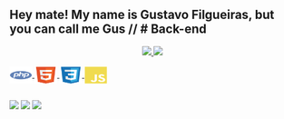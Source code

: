## Hey mate! My name is Gustavo Filgueiras, but you can call me Gus // # Back-end
<div align="center">
	<a href="https://github.com/gfilgueiras">
	<img height="131em" src="https://github-readme-stats.vercel.app/api?username=gfilgueiras&show_icons=true&theme=dracula&include_all_commits=true&count_private=true"/>
	<img height="131em" src="https://github-readme-stats.vercel.app/api/top-langs/?username=gfilgueiras&layout=compact&langs_count=7&theme=dracula"/>
</div>
<div style="display: inline_block"><br>
	<img align="center" alt="Gus-PhP" height="30" width="40" src="https://raw.githubusercontent.com/devicons/devicon/master/icons/php/php-plain.svg">
	<img align="center" alt="Gus-HTML" height="30" width="40" src="https://raw.githubusercontent.com/devicons/devicon/master/icons/html5/html5-original.svg">
	<img align="center" alt="Gus-CSS" height="30" width="40" src="https://raw.githubusercontent.com/devicons/devicon/master/icons/css3/css3-original.svg">
	<img align="center" alt="Gus-Js" height="30" width="40" src="https://raw.githubusercontent.com/devicons/devicon/master/icons/javascript/javascript-plain.svg">
</div>
	
##

<div> 
	<a href="mailto:gfilgueirasrj@gmail.com" target="_blank"><img src="https://img.shields.io/badge/-Gmail-%23333?style=for-the-badge&logo=gmail&logoColor=white" /></a>
	<a href="https://instagram.com/gfilgueiras.rj" target="_blank"><img src="https://img.shields.io/badge/-Instagram-%23E4405F?style=for-the-badge&logo=instagram&logoColor=white" target="_blank"></a>
	<a href="https://www.linkedin.com/in/gfilgueiras" target="_blank"><img src="https://img.shields.io/badge/-LinkedIn-%230077B5?style=for-the-badge&logo=linkedin&logoColor=white" target="_blank"></a>
 
	
</div>
